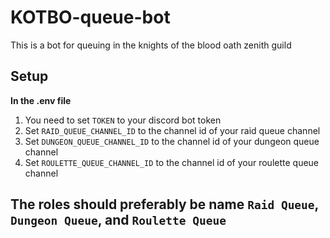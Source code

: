 # KOTBO-queue-bot
This is a bot for queuing in the knights of the blood oath zenith guild
## Setup
**In the .env file**
1. You need to set `TOKEN` to your discord bot token
2. Set `RAID_QUEUE_CHANNEL_ID` to the channel id of your raid queue channel
3. Set `DUNGEON_QUEUE_CHANNEL_ID` to the channel id of your dungeon queue channel
4. Set `ROULETTE_QUEUE_CHANNEL_ID` to the channel id of your roulette queue channel
## The roles should preferably be name `Raid Queue`, `Dungeon Queue`, and `Roulette Queue`
